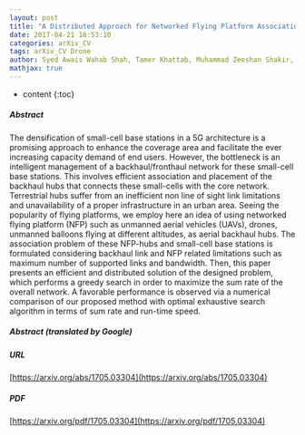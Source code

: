```yaml
---
layout: post
title: "A Distributed Approach for Networked Flying Platform Association with Small Cells in 5G+ Networks"
date: 2017-04-21 16:53:10
categories: arXiv_CV
tags: arXiv_CV Drone
author: Syed Awais Wahab Shah, Tamer Khattab, Muhammad Zeeshan Shakir, Mazen Omar Hasna
mathjax: true
---
```


* content
{:toc}

##### Abstract
The densification of small-cell base stations in a 5G architecture is a promising approach to enhance the coverage area and facilitate the ever increasing capacity demand of end users. However, the bottleneck is an intelligent management of a backhaul/fronthaul network for these small-cell base stations. This involves efficient association and placement of the backhaul hubs that connects these small-cells with the core network. Terrestrial hubs suffer from an inefficient non line of sight link limitations and unavailability of a proper infrastructure in an urban area. Seeing the popularity of flying platforms, we employ here an idea of using networked flying platform (NFP) such as unmanned aerial vehicles (UAVs), drones, unmanned balloons flying at different altitudes, as aerial backhaul hubs. The association problem of these NFP-hubs and small-cell base stations is formulated considering backhaul link and NFP related limitations such as maximum number of supported links and bandwidth. Then, this paper presents an efficient and distributed solution of the designed problem, which performs a greedy search in order to maximize the sum rate of the overall network. A favorable performance is observed via a numerical comparison of our proposed method with optimal exhaustive search algorithm in terms of sum rate and run-time speed.

##### Abstract (translated by Google)


##### URL
[https://arxiv.org/abs/1705.03304](https://arxiv.org/abs/1705.03304)

##### PDF
[https://arxiv.org/pdf/1705.03304](https://arxiv.org/pdf/1705.03304)

